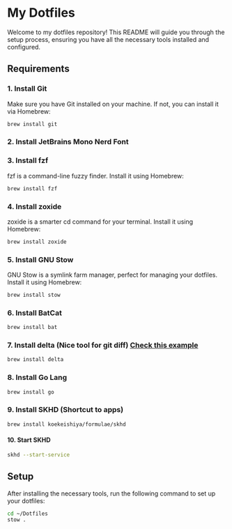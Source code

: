 # My Dotfiles

Welcome to my dotfiles repository! This README will guide you through the setup process, ensuring you have all the necessary tools installed and configured.

## Requirements

### 1. Install Git

Make sure you have Git installed on your machine. If not, you can install it via Homebrew:

```sh
brew install git
```

### 2. Install JetBrains Mono Nerd Font

### 3. Install fzf

fzf is a command-line fuzzy finder. Install it using Homebrew:

```sh
brew install fzf
```

### 4. Install zoxide

zoxide is a smarter cd command for your terminal. Install it using Homebrew:

```sh
brew install zoxide
```

### 5. Install GNU Stow

GNU Stow is a symlink farm manager, perfect for managing your dotfiles. Install it using Homebrew:

```sh
brew install stow
```

### 6. Install BatCat

```sh
brew install bat

```

### 7. Install delta (Nice tool for git diff) [Check this example](https://twitter.com/rauchg/status/1831101354468897132)

```sh
brew install delta
```

### 8. Install Go Lang

```sh
brew install go
```

### 9. Install SKHD (Shortcut to apps)

```sh
brew install koekeishiya/formulae/skhd
```

#### 10. Start SKHD

```sh
skhd --start-service
```

## Setup

After installing the necessary tools, run the following command to set up your dotfiles:

```sh
cd ~/Dotfiles
stow .
```
